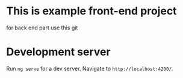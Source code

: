 # This is example front-end project
for back end part use this git 

# Development server

Run `ng serve` for a dev server. Navigate to `http://localhost:4200/`.
